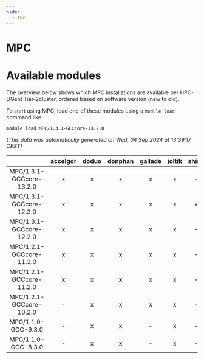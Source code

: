 ```yaml
---
hide:
  - toc
---
```


MPC
===

# Available modules


The overview below shows which MPC installations are available per HPC-UGent Tier-2cluster, ordered based on software version (new to old).

To start using MPC, load one of these modules using a `module load` command like:

```shell
module load MPC/1.3.1-GCCcore-13.2.0
```

*(This data was automatically generated on Wed, 04 Sep 2024 at 13:39:17 CEST)*  

| |accelgor|doduo|donphan|gallade|joltik|shinx|skitty|
| :---: | :---: | :---: | :---: | :---: | :---: | :---: | :---: |
|MPC/1.3.1-GCCcore-13.2.0|x|x|x|x|x|-|x|
|MPC/1.3.1-GCCcore-12.3.0|x|x|x|x|x|x|x|
|MPC/1.3.1-GCCcore-12.2.0|x|x|x|x|x|-|x|
|MPC/1.2.1-GCCcore-11.3.0|x|x|x|x|x|-|x|
|MPC/1.2.1-GCCcore-11.2.0|x|x|x|x|x|-|x|
|MPC/1.2.1-GCCcore-10.2.0|-|x|x|x|x|-|x|
|MPC/1.1.0-GCC-9.3.0|-|x|x|-|x|-|x|
|MPC/1.1.0-GCC-8.3.0|-|x|x|-|x|-|x|
